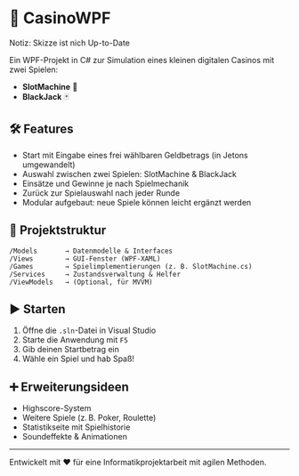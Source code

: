 # 🎰 CasinoWPF
Notiz: Skizze ist nich Up-to-Date

Ein WPF-Projekt in C# zur Simulation eines kleinen digitalen Casinos mit zwei Spielen:
- **SlotMachine** 🎰
- **BlackJack** 🃏

## 🛠 Features
- Start mit Eingabe eines frei wählbaren Geldbetrags (in Jetons umgewandelt)
- Auswahl zwischen zwei Spielen: SlotMachine & BlackJack
- Einsätze und Gewinne je nach Spielmechanik
- Zurück zur Spielauswahl nach jeder Runde
- Modular aufgebaut: neue Spiele können leicht ergänzt werden

## 📁 Projektstruktur
```
/Models       → Datenmodelle & Interfaces
/Views        → GUI-Fenster (WPF-XAML)
/Games        → Spielimplementierungen (z. B. SlotMachine.cs)
/Services     → Zustandsverwaltung & Helfer
/ViewModels   → (Optional, für MVVM)
```

## ▶️ Starten
1. Öffne die `.sln`-Datei in Visual Studio
2. Starte die Anwendung mit `F5`
3. Gib deinen Startbetrag ein
4. Wähle ein Spiel und hab Spaß!

## ➕ Erweiterungsideen
- Highscore-System
- Weitere Spiele (z. B. Poker, Roulette)
- Statistikseite mit Spielhistorie
- Soundeffekte & Animationen

---
Entwickelt mit ❤️ für eine Informatikprojektarbeit mit agilen Methoden.
